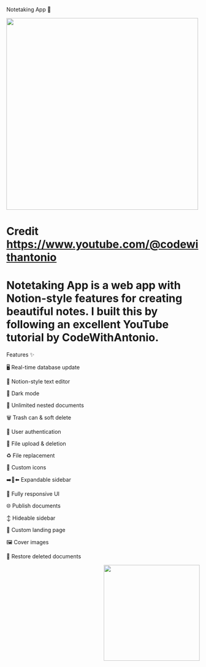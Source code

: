 Notetaking App 📝

<img src="app_screenshot.png" width="500">

# Credit https://www.youtube.com/@codewithantonio

# Notetaking App is a web app with Notion-style features for creating beautiful notes. I built this by following an excellent YouTube tutorial by CodeWithAntonio.

Features ✨

🖥️ Real-time database update

💬 Notion-style text editor

🌙 Dark mode

🌳 Unlimited nested documents

🗑️ Trash can & soft delete

🔐 User authentication

📄 File upload & deletion

♻️ File replacement

🌠 Custom icons

➡️🔀⬅️ Expandable sidebar

📱 Fully responsive UI

🌐 Publish documents

↕️ Hideable sidebar

🛬 Custom landing page

🖼️ Cover images

🔄 Restore deleted documents

<img src="features.png" align="right" width="250">
